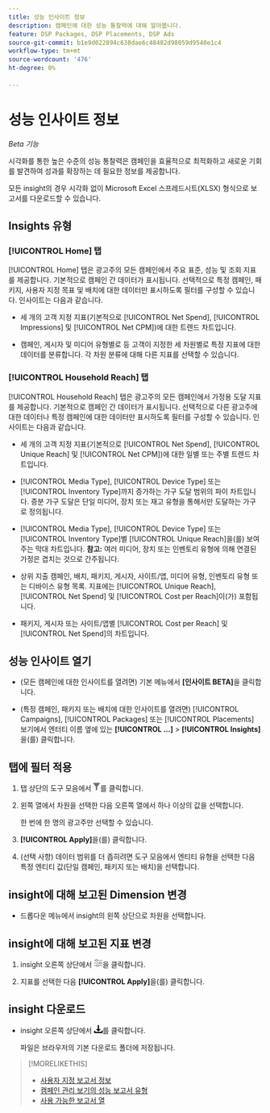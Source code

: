 ```yaml
---
title: 성능 인사이트 정보
description: 캠페인에 대한 성능 통찰력에 대해 알아봅니다.
feature: DSP Packages, DSP Placements, DSP Ads
source-git-commit: b1e9d022894c638dae6c48482d98059d9540e1c4
workflow-type: tm+mt
source-wordcount: '476'
ht-degree: 0%

---
```


# 성능 인사이트 정보

*Beta 기능*

<!-- Edit title and metadata as necessary -->

시각화를 통한 높은 수준의 성능 통찰력은 캠페인을 효율적으로 최적화하고 새로운 기회를 발견하여 성과를 확장하는 데 필요한 정보를 제공합니다.

모든 insight의 경우 시각화 없이 Microsoft Excel 스프레드시트(XLSX) 형식으로 보고서를 다운로드할 수 있습니다.

## Insights 유형

### [!UICONTROL Home] 탭

[!UICONTROL Home] 탭은 광고주의 모든 캠페인에서 주요 표준, 성능 및 조회 지표를 제공합니다<!-- active only? -->. 기본적으로 캠페인 간 데이터가 표시됩니다. 선택적으로 특정 캠페인<!-- active only? -->, 패키지<!-- active only? -->, 사용자 지정 목표 및 배치<!-- active only? -->에 대한 데이터만 표시하도록 필터를 구성할 수 있습니다. 인사이트는 다음과 같습니다.

* 세 개의 고객 지정 지표(기본적으로 [!UICONTROL Net Spend], [!UICONTROL Impressions] 및 [!UICONTROL Net CPM])에 대한 트렌드 차트입니다.

* 캠페인, 게시자 및 미디어 유형별로 등 고객이 지정한 세 차원별로 특정 지표에 대한 데이터를 분류합니다. 각 차원 분류에 대해 다른 지표를 선택할 수 있습니다.

### [!UICONTROL Household Reach] 탭

[!UICONTROL Household Reach] 탭은 광고주의 모든 캠페인<!-- active only? -->에서 가정용 도달 지표를 제공합니다. 기본적으로 캠페인 간 데이터가 표시됩니다. 선택적으로 다른 광고주에 대한 데이터나 특정 캠페인에 대한 데이터만 표시하도록 필터를 구성할 수 있습니다<!-- active only? -->. 인사이트는 다음과 같습니다.

* 세 개의 고객 지정 지표(기본적으로 [!UICONTROL Net Spend], [!UICONTROL Unique Reach] 및 [!UICONTROL Net CPM])에 대한 일별 또는 주별 트렌드 차트입니다.

* [!UICONTROL Media Type], [!UICONTROL Device Type] 또는 [!UICONTROL Inventory Type]까지 증가하는 가구 도달 범위의 파이 차트입니다. 증분 가구 도달은 단일 미디어, 장치 또는 재고 유형을 통해서만 도달하는 가구로 정의됩니다.

* [!UICONTROL Media Type], [!UICONTROL Device Type] 또는 [!UICONTROL Inventory Type]별 [!UICONTROL Unique Reach]을(를) 보여 주는 막대 차트입니다. **참고:** 여러 미디어, 장치 또는 인벤토리 유형에 의해 연결된 가정은 겹치는 것으로 간주됩니다.

* 상위 지출 캠페인, 배치, 패키지, 게시자, 사이트/앱, 미디어 유형, 인벤토리 유형 또는 디바이스 유형 목록. 지표에는 [!UICONTROL Unique Reach], [!UICONTROL Net Spend] 및 [!UICONTROL Cost per Reach]이(가) 포함됩니다.

* 패키지, 게시자 또는 사이트/앱별 [!UICONTROL Cost per Reach] 및 [!UICONTROL Net Spend]의 <!-- ???? --> 차트입니다.

## 성능 인사이트 열기

* (모든 캠페인에 대한 인사이트를 열려면) 기본 메뉴에서 **[인사이트 BETA]**&#x200B;을 클릭합니다.

* (특정 캠페인, 패키지 또는 배치에 대한 인사이트를 열려면) [!UICONTROL Campaigns], [!UICONTROL Packages] 또는 [!UICONTROL Placements] 보기에서 엔터티 이름 옆에 있는 **[!UICONTROL ...]** > **[!UICONTROL Insights]**&#x200B;을(를) 클릭합니다.

## 탭에 필터 적용

1. 탭 상단의 도구 모음에서
![필터 단추](/help/dsp/assets/filter.png)를 클릭합니다.

1. 왼쪽 열에서 차원을 선택한 다음 오른쪽 열에서 하나 이상의 값을 선택합니다.

   한 번에 한 명의 광고주만 선택할 수 있습니다.

1. **[!UICONTROL Apply]**&#x200B;을(를) 클릭합니다.

1. (선택 사항) 데이터 범위를 더 좁히려면 도구 모음에서 엔티티 유형을 선택한 다음 특정 엔티티 값(단일 캠페인, 패키지 또는 배치)을 선택합니다.

## insight에 대해 보고된 Dimension 변경

* 드롭다운 메뉴에서 insight의 왼쪽 상단으로 차원을 선택합니다.

## insight에 대해 보고된 지표 변경

1. insight 오른쪽 상단에서 ![지표 설정](/help/dsp/assets/metric-settings.png "지표 설정")을 클릭합니다.

1. 지표를 선택한 다음 **[!UICONTROL Apply]**&#x200B;을(를) 클릭합니다.

## insight 다운로드

* insight 오른쪽 상단에서 ![다운로드](/help/creative/assets/download.png "다운로드")를 클릭합니다.

  파일은 브라우저의 기본 다운로드 폴더에 저장됩니다.

>[!MORELIKETHIS]
>
>* [사용자 지정 보고서 정보](/help/dsp/reports/report-about.md)
>* [캠페인 관리 보기의 성능 보고서 유형](/help/dsp/campaign-management/reports/campaign-reports-about.md)
>* [사용 가능한 보고서 열](/help/dsp/reports/report-columns.md)
